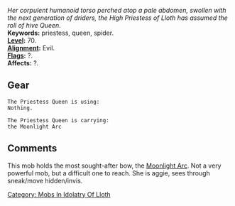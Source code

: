 *Her corpulent humanoid torso perched atop a pale abdomen, swollen with
the next generation of driders, the High Priestess of Lloth has assumed
the roll of hive Queen.*  
**Keywords:** priestess, queen, spider.  
**[Level](Level.md "wikilink"):** 70.  
**[Alignment](Alignment.md "wikilink"):** Evil.  
**[Flags](:Category:_Mob_Types.md "wikilink"):** ?.  
**Affects:** ?.  

## Gear

`The Priestess Queen is using:`  
`Nothing.`

`The Priestess Queen is carrying:`  
`the Moonlight Arc`

## Comments

This mob holds the most sought-after bow, the [Moonlight
Arc](Moonlight_Arc "wikilink"). Not a very powerful mob, but a difficult
one to reach. She is aggie, sees through sneak/move hidden/invis.

[Category: Mobs In Idolatry Of
Lloth](Category:_Mobs_In_Idolatry_Of_Lloth "wikilink")
